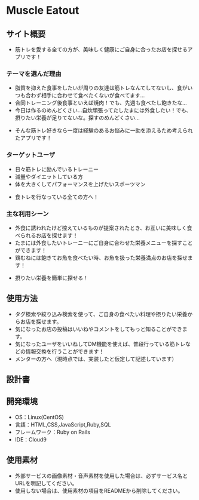 # Muscle Eatout

## サイト概要
- 筋トレを愛する全ての方が、美味しく健康にご自身に合ったお店を探せるアプリです！

### テーマを選んだ理由
  * 脂質を抑えた食事をしたいが周りの友達は筋トレなんてしてないし、食がいつも合わず相手に合わせて食べたくないが食べてます…
  * 合同トレーニング後食事といえば焼肉！でも、先週も食べたし飽きたな…
  * 今日は作るのめんどくさい…自炊頑張ってたしたまには外食したい！でも、摂りたい栄養が足りてないな。探すのめんどくさい…
  - そんな筋トレ好きなら一度は経験のあるお悩みに一助を添えるため考えられたアプリです！

### ターゲットユーザ
  * 日々筋トレに励んでいるトレーニー
  * 減量やダイエットしている方
  * 体を大きくしてパフォーマンスを上げたいスポーツマン
  - 食トレを行なっている全ての方へ！

### 主な利用シーン
  * 外食に誘われたけど控えているものが提案されたとき、お互いに美味しく食べられるお店を探せます！
  * たまには外食したいトレーニーにご自身に合わせた栄養メニューを探すことができます！
  * 鶏むねには飽きてお魚を食べたい時、お魚を扱った栄養満点のお店を探せます！
  - 摂りたい栄養を簡単に探せる！

## 使用方法
  * タグ検索や絞り込み検索を使って、ご自身の食べたい料理や摂りたい栄養からお店を探せます。
  * 気になったお店の投稿はいいねやコメントをしてもっと知ることができます。
  * 気になったユーザをいいねしてDM機能を使えば、普段行っている筋トレなどの情報交換を行うことができます！
  * メンターの方へ（現時点では、実装したと仮定して記述しています）

## 設計書

## 開発環境
- OS：Linux(CentOS)
- 言語：HTML,CSS,JavaScript,Ruby,SQL
- フレームワーク：Ruby on Rails
- IDE：Cloud9

## 使用素材
- 外部サービスの画像素材・音声素材を使用した場合は、必ずサービス名とURLを明記してください。
- 使用しない場合は、使用素材の項目をREADMEから削除してください。